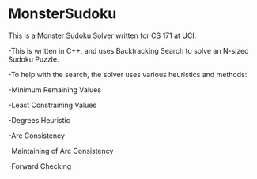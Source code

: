 # MonsterSudoku

This is a Monster Sudoku Solver written for CS 171 at UCI.

-This is written in C++, and uses Backtracking Search to solve an N-sized Sudoku Puzzle.

-To help with the search, the solver uses various heuristics and methods:

  -Minimum Remaining Values
  
  -Least Constraining Values
  
  -Degrees Heuristic
  
  -Arc Consistency
  
  -Maintaining of Arc Consistency
  
  -Forward Checking
 
